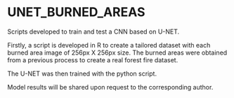 # UNET_BURNED_AREAS

Scripts developed to train and test a CNN based on U-NET. 

Firstly, a script is developed in R to create a tailored dataset with each burned area image of 256px X 256px size. The burned areas were obtained from a previous process to create a real forest fire dataset. 

The U-NET was then trained with the python script. 

Model results will be shared upon request to the corresponding author. 
